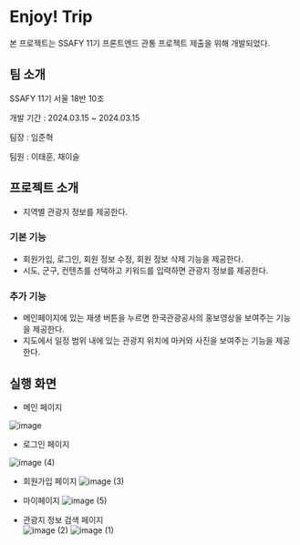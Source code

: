 # Enjoy! Trip

본 프로젝트는 SSAFY 11기 프론트엔드 관통 프로젝트 제출을 위해 개발되었다.

## 팀 소개

SSAFY 11기 서울 18반 10조

개발 기간 : 2024.03.15 ~ 2024.03.15

팀장 : 임준혁

팀원 : 이태훈, 채이슬

## 프로젝트 소개

- 지역별 관광지 정보를 제공한다.

### 기본 기능

- 회원가입, 로그인, 회원 정보 수정, 회원 정보 삭제 기능을 제공한다.
- 시도, 군구, 컨텐츠를 선택하고 키워드를 입력하면 관광지 정보를 제공한다.

### 추가 기능

- 메인페이지에 있는 재생 버튼을 누르면 한국관광공사의 홍보영상을 보여주는 기능을 제공한다.
- 지도에서 일정 범위 내에 있는 관광지 위치에 마커와 사진을 보여주는 기능을 제공한다.

## 실행 화면








- 메인 페이지  

![image](https://github.com/codew45/BaekjoonOJ_Java/assets/106466457/08a6a123-b07f-4afa-8a02-df4e9bc8e5eb)
- 로그인 페이지

![image (4)](https://github.com/codew45/BaekjoonOJ_Java/assets/106466457/6fc7ac70-f9e6-49a4-a339-75ef3ad503ce)

- 회원가입 페이지
![image (3)](https://github.com/codew45/BaekjoonOJ_Java/assets/106466457/5912b41a-a34a-4fc7-a684-8306f252fa5b)

- 마이페이지
![image (5)](https://github.com/codew45/BaekjoonOJ_Java/assets/106466457/c4b1cc9b-c4c7-444c-b02c-c282ff984888)



- 관광지 정보 검색 페이지    
![image (2)](https://github.com/codew45/BaekjoonOJ_Java/assets/106466457/b669d946-acbd-4af4-81be-9b56462460ea)
![image (1)](https://github.com/codew45/BaekjoonOJ_Java/assets/106466457/f20400ed-24ad-4706-9fe5-118a322bcc68)
